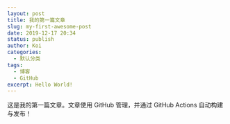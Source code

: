 ```yaml
---
layout: post
title: 我的第一篇文章
slug: my-first-awesome-post
date: 2019-12-17 20:34
status: publish
author: Koi
categories: 
  - 默认分类
tags: 
  - 博客
  - GitHub
excerpt: Hello World!
---
```


这是我的第一篇文章。文章使用 GitHub 管理，并通过 GitHub Actions 自动构建与发布！
